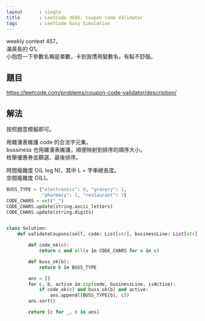 ```yaml
---
layout      : single
title       : LeetCode 3606. Coupon Code Validator
tags        : LeetCode Easy Simulation
---
```

weekly contest 457。  
滿臭長的 Q1。  
小抱怨一下參數名稱是單數，卡到我慣用變數名，有點不舒服。  

## 題目

<https://leetcode.com/problems/coupon-code-validator/description/>

## 解法

按照題意模擬即可。  

用雜湊表維護 code 的合法字元集。  
bussiness 也用雜湊表維護，順便映射到排序的順序大小。  
枚舉優惠券並篩選、最後排序。  

時間複雜度 O(L log N)，其中 L = 字串總長度。  
空間複雜度 O(L)。  

```python
BUSS_TYPE = {"electronics": 0, "grocery": 1,
             "pharmacy": 2, "restaurant": 3}
CODE_CHARS = set("_")
CODE_CHARS.update(string.ascii_letters)
CODE_CHARS.update(string.digits)


class Solution:
    def validateCoupons(self, code: List[str], businessLine: List[str], isActive: List[bool]) -> List[str]:

        def code_ok(c):
            return c and all(x in CODE_CHARS for x in c)

        def buss_ok(b):
            return b in BUSS_TYPE

        ans = []
        for c, b, active in zip(code, businessLine, isActive):
            if code_ok(c) and buss_ok(b) and active:
                ans.append([BUSS_TYPE[b], c])
        ans.sort()

        return [c for _, c in ans]
```
